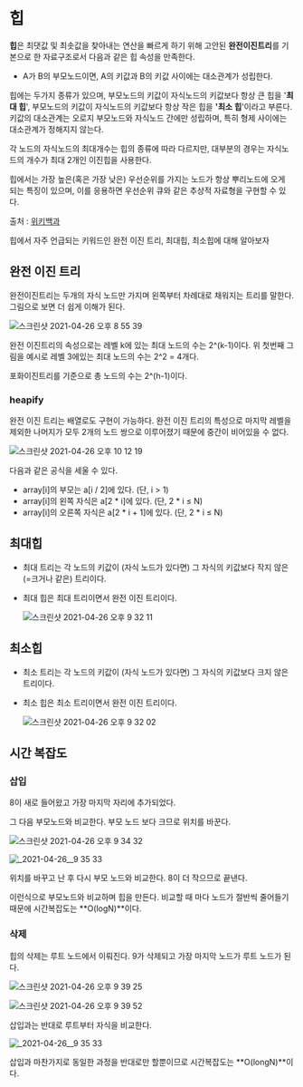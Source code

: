 # 힙

**힙**은 최댓값 및 최솟값을 찾아내는 연산을 빠르게 하기 위해 고안된 **완전이진트리**를 기본으로 한 자료구조로서 다음과 같은 힙 속성을 만족한다.

- A가 B의 부모노드이면, A의 키값과 B의 키값 사이에는 대소관계가 성립한다.

 힙에는 두가지 종류가 있으며, 부모노드의 키값이 자식노드의 키값보다 항상 큰 힙을 '**최대 힙**', 부모노드의 키값이 자식노드의 키값보다 항상 작은 힙을 **'최소 힙**'이라고 부른다. 키값의 대소관계는 오로지 부모노드와 자식노드 간에만 성립하며, 특히 형제 사이에는 대소관계가 정해지지 않는다.

각 노드의 자식노드의 최대개수는 힙의 종류에 따라 다르지만, 대부분의 경우는 자식노드의 개수가 최대 2개인 이진힙을 사용한다.

힙에서는 가장 높은(혹은 가장 낮은) 우선순위를 가지는 노드가 항상 뿌리노드에 오게 되는 특징이 있으며, 이를 응용하면 우선순위 큐와 같은 추상적 자료형을 구현할 수 있다.

출처 : [위키백과]([https://ko.wikipedia.org/wiki/힙_(자료_구조)](https://ko.wikipedia.org/wiki/%ED%9E%99_(%EC%9E%90%EB%A3%8C_%EA%B5%AC%EC%A1%B0)))

힙에서 자주 언급되는 키워드인 완전 이진 트리, 최대힙, 최소힙에 대해 알아보자

## 완전 이진 트리

완전이진트리는 두개의 자식 노드만 가지며 왼쪽부터 차례대로 채워지는 트리를 말한다. 그림으로 보면 더 쉽게 이해가 된다.

![스크린샷 2021-04-26 오후 8 55 39](https://user-images.githubusercontent.com/58363663/116087840-3d83dd00-a6dc-11eb-824a-178fb52a0252.png)


완전 이진트리의 속성으로는 레벨 k에 있는 최대 노드의 수는 2^(k-1)이다. 위 첫번째 그림을 예시로 레벨 3에있는 최대 노드의 수는 2^2 = 4개다.

포화이진트리를 기준으로 총 노드의 수는 2^(h-1)이다. 

### heapify

완전 이진 트리는 배열로도 구현이 가능하다. 완전 이진 트리의 특성으로 마지막 레벨을 제외한 나머지가 모두 2개의 노드 쌍으로 이루어졌기 때문에 중간이 비어있을 수 없다.

![스크린샷 2021-04-26 오후 10 12 19](https://user-images.githubusercontent.com/58363663/116088113-863b9600-a6dc-11eb-9c09-80b8461e0621.png)


다음과 같은 공식을 세울 수 있다.

- array[i]의 부모는 a[i / 2]에 있다. (단, i > 1)
- array[i]의 왼쪽 자식은 a[2 * i]에 있다. (단, 2 * i ≤ N)
- array[i]의 오른쪽 자식은 a[2 * i + 1]에 있다. (단, 2 * i ≤ N)

## 최대힙

- 최대 트리는 각 노드의 키값이 (자식 노드가 있다면) 그 자식의 키값보다 작지 않은(=크거나 같은) 트리이다.
- 최대 힙은 최대 트리이면서 완전 이진 트리이다.

  ![스크린샷 2021-04-26 오후 9 32 11](https://user-images.githubusercontent.com/58363663/116088231-a53a2800-a6dc-11eb-9940-3fc0b233bf05.png)


## 최소힙

- 최소 트리는 각 노드의 키값이 (자식 노드가 있다면) 그 자식의 키값보다 크지 않은 트리이다.
- 최소 힙은 최소 트리이면서 완전 이진 트리이다.
  
  ![스크린샷 2021-04-26 오후 9 32 02](https://user-images.githubusercontent.com/58363663/116088166-93588500-a6dc-11eb-8a3f-90e5eb57d901.png)


## 시간 복잡도

### 삽입

8이 새로 들어왔고 가장 마지막 자리에 추가되었다. 

그 다음 부모노드와 비교한다. 부모 노드 보다 크므로 위치를 바꾼다.

![스크린샷 2021-04-26 오후 9 34 32](https://user-images.githubusercontent.com/58363663/116088264-ac613600-a6dc-11eb-90e0-51d212db9eaf.png)

![_2021-04-26__9 35 33](https://user-images.githubusercontent.com/58363663/116088667-09f58280-a6dd-11eb-8f41-ee74febef4eb.png)



위치를 바꾸고 난 후 다시 부모 노드와 비교한다. 8이 더 작으므로 끝낸다.

이런식으로 부모노드와 비교하며 힙을 만든다. 비교할 때 마다 노드가 절반씩 줄어들기 때문에 시간복잡도는 **O(logN)**이다.

### 삭제

힙의 삭제는 루트 노드에서 이뤄진다. 9가 삭제되고 가장 마지막 노드가 루트 노드가 된다.


![스크린샷 2021-04-26 오후 9 39 25](https://user-images.githubusercontent.com/58363663/116088341-bdaa4280-a6dc-11eb-8997-0c6dd8b67775.png)

![스크린샷 2021-04-26 오후 9 39 52](https://user-images.githubusercontent.com/58363663/116088336-bc791580-a6dc-11eb-8fe9-ccb45229a451.png)


삽입과는 반대로 루트부터 자식을 비교한다.

![_2021-04-26__9 35 33](https://user-images.githubusercontent.com/58363663/116088802-2a254180-a6dd-11eb-8ca5-ba70ff82e2aa.png)


삽입과 마찬가지로 동일한 과정을 반대로만 할뿐이므로 시간복잡도는 **O(longN)**이다.
